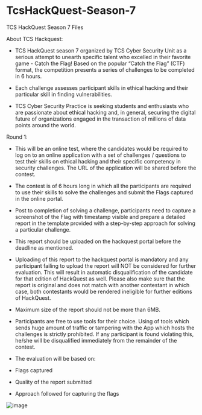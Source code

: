 # TcsHackQuest-Season-7
TCS HackQuest Season 7 Files

About TCS Hackquest:

-  TCS HackQuest season 7 organized by TCS Cyber Security Unit  as a serious attempt to unearth specific talent who excelled in their favorite game - Catch the Flag! Based on the popular “Catch the Flag” (CTF) format, the competition presents a series of challenges to be completed in 6 hours.

  
-  Each challenge assesses participant skills in ethical hacking and their particular skill in finding vulnerabilities.

-    TCS Cyber ​​Security Practice is seeking students and enthusiasts who are passionate about ethical hacking and, in general, securing the digital future of organizations engaged in the transaction of millions of data points around the world.
      
      
Round 1:

- This will be an online test, where the candidates would be required to log on to an online application with a set of challenges / questions to test their skills on ethical hacking and their specific competency in security challenges. The URL of the application will be shared before the contest.

- The contest is of 6 hours long in which all the participants are required to use their skills to solve the challenges and submit the Flags captured in the online portal.

- Post to completion of solving a challenge, participants need to capture a screenshot of the Flag with timestamp visible and prepare a detailed report in the template provided with a step-by-step approach for solving a particular challenge.

- This report should be uploaded on the hackquest portal before the deadline as mentioned.

- Uploading of this report to the hackquest portal is mandatory and any participant failing to upload the report will NOT be considered for further evaluation. This will result in automatic disqualification of the candidate for that edition of HackQuest as well. Please also make sure that the report is original and does not match with another contestant in which case, both contestants would be rendered ineligible for further editions of HackQuest.

- Maximum size of the report should not be more than 6MB.

- Participants are free to use tools for their choice. Using of tools which sends huge amount of traffic or tampering with the App which hosts the challenges is strictly prohibited. If any participant is found violating this, he/she will be disqualified immediately from the remainder of the contest.

- The evaluation will be based on:

- Flags captured

- Quality of the report submitted

- Approach followed for capturing the flags


![image](https://github.com/aashish36/TcsHackQuest-Season-7/assets/65489287/eedf45e0-9eb9-4456-a7a5-cab5b12e147c)
